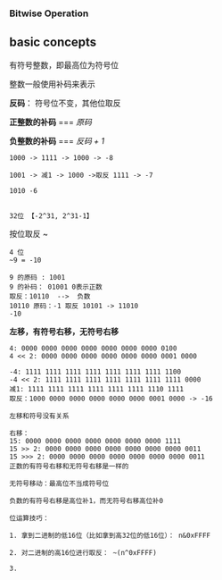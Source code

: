 ### Bitwise Operation



## basic concepts

有符号整数，即最高位为符号位

整数一般使用补码来表示

**反码**： 符号位不变，其他位取反

**正整数的补码** === *原码*

**负整数的补码** ===  *反码 + 1*



```
1000 -> 1111 -> 1000 -> -8

1001 -> 减1 -> 1000 ->取反 1111 -> -7

1010 -6 


32位 【-2^31, 2^31-1】
```



按位取反 ~

```
4 位
~9 = -10

9 的原码 : 1001
9 的补码： 01001 0表示正数
取反：10110  -->  负数
10110 原码：-1 取反 10101 -> 11010
-10
```



**左移，有符号右移，无符号右移**

```
4: 0000 0000 0000 0000 0000 0000 0000 0100
4 << 2: 0000 0000 0000 0000 0000 0000 0001 0000

-4: 1111 1111 1111 1111 1111 1111 1111 1100
-4 << 2: 1111 1111 1111 1111 1111 1111 1111 0000
减1: 1111 1111 1111 1111 1111 1111 1110 1111
取反：1000 0000 0000 0000 0000 0000 0001 0000 -> -16

左移和符号没有关系

右移：
15: 0000 0000 0000 0000 0000 0000 0000 1111
15 >> 2: 0000 0000 0000 0000 0000 0000 0000 0011
15 >>> 2: 0000 0000 0000 0000 0000 0000 0000 0011
正数的有符号右移和无符号右移是一样的

无符号移动：最高位不当成符号位

负数的有符号右移是高位补1，而无符号右移高位补0
```



```
位运算技巧：

1. 拿到二进制的低16位（比如拿到高32位的低16位）： n&0xFFFF

2. 对二进制的高16位进行取反： ~(n^0xFFFF)

3. 
```











